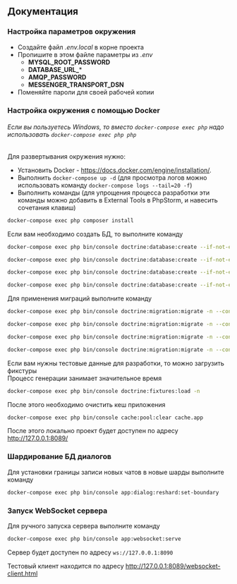 ## Документация

### Настройка параметров окружения

* Создайте файл _.env.local_ в корне проекта
* Пропишите в этом файле параметры из _.env_
  * **MYSQL_ROOT_PASSWORD**
  * **DATABASE_URL_***
  * **AMQP_PASSWORD**
  * **MESSENGER_TRANSPORT_DSN**
* Поменяйте пароли для своей рабочей копии

### Настройка окружения с помощью Docker

###### Если вы пользуетесь Windows, то вместо `docker-compose exec php` надо использовать `docker-compose exec php php`

Для развертывания окружения нужно:

* Установить Docker - https://docs.docker.com/engine/installation/.
* Выполнить `docker-compose up -d` (для просмотра логов можно использовать команду `docker-compose logs --tail=20 -f`)
* Выполнить команды (для упрощения процесса разработки эти команды можно добавить в External Tools в PhpStorm, и навесить сочетания клавиш)

```bash
docker-compose exec php composer install
```
Если вам необходимо создать БД, то выполните команду

```bash
docker-compose exec php bin/console doctrine:database:create --if-not-exists -c main
```
```bash
docker-compose exec php bin/console doctrine:database:create --if-not-exists -c dialog
```
```bash
docker-compose exec php bin/console doctrine:database:create --if-not-exists -c dialog_0
```
```bash
docker-compose exec php bin/console doctrine:database:create --if-not-exists -c dialog_1
```
Для применения миграций выполните команду

```bash
docker-compose exec php bin/console doctrine:migration:migrate -n --configuration=config/migrations/main.yaml --em=main
```
```bash
docker-compose exec php bin/console doctrine:migration:migrate -n --configuration=config/migrations/dialog.yaml --em=dialog
```
```bash
docker-compose exec php bin/console doctrine:migration:migrate -n --configuration=config/migrations/dialog.yaml --em=dialog_0
```
```bash
docker-compose exec php bin/console doctrine:migration:migrate -n --configuration=config/migrations/dialog.yaml --em=dialog_1
```
Если вам нужны тестовые данные для разработки, то можно загрузить фикстуры  
Процесс генерации занимает значительное время

```bash
docker-compose exec php bin/console doctrine:fixtures:load -n
```
После этого необходимо очистить кеш приложения

```bash
docker-compose exec php bin/console cache:pool:clear cache.app
```

После этого локально проект будет доступен по адресу http://127.0.0.1:8089/

### Шардирование БД диалогов

Для установки границы записи новых чатов в новые шарды выполните команду

```bash
docker-compose exec php bin/console app:dialog:reshard:set-boundary
```

### Запуск WebSocket сервера

Для ручного запуска сервера выполните команду

```bash
docker-compose exec php bin/console app:websocket:serve
```

Сервер будет доступен по адресу `ws://127.0.0.1:8090`

Тестовый клиент находится по адресу http://127.0.0.1:8089/websocket-client.html